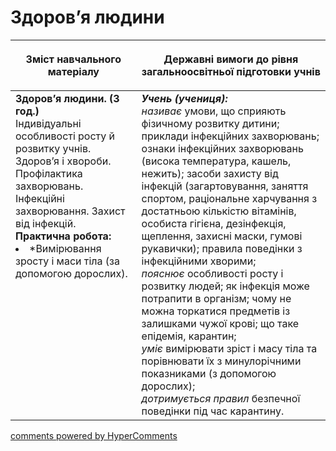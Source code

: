 <div id="hypercomments_widget" class="js-hypercomments-widget invisible"></div>

Здоров’я людини
=============================================

<table>
<thead>
  <tr>
    <th width="40%" align="center"><p>Зміст навчального матеріалу</p></td>
    <th width="60%" align="center"><p>Державні вимоги до рівня загальноосвітньої підготовки учнів</p></td>
  </tr>
</thead>
<tbody>
  <tr>
    <td width="40%" style="vertical-align:top !important;">
    <b>Здоров’я людини. (3 год.)</b><br>
    Індивідуальні особливості росту й розвитку учнів.<br>
    Здоров’я і хвороби. Профілактика захворювань.<br>
    Інфекційні захворювання. Захист від інфекцій.<br>
    <b>Практична робота:</b>
    <li>
    *Вимірювання зросту і маси тіла (за допомогою дорослих).
    </li>
    </td>
    <td width="60%" style="vertical-align:top !important;">
    <i><b>Учень (учениця):</b></i><br>
    <i>називає</i> умови, що сприяють фізичному розвитку дитини; приклади інфекційних захворювань; ознаки інфекційних захворювань (висока температура, кашель, нежить); засоби захисту від інфекцій (загартовування, заняття спортом, раціональне харчування з достатньою кількістю вітамінів, особиста гігієна, дезінфекція, щеплення, захисні маски, гумові рукавички); правила поведінки з інфекційними хворими;<br>
    <i>пояснює</i> особливості росту і розвитку людей; як інфекція може потрапити в організм; чому не можна торкатися предметів із залишками чужої крові; що таке епідемія, карантин;<br>
    <i>уміє</i> вимірювати зріст і масу тіла та порівнювати їх з минулорічними показниками (з допомогою дорослих);<br>
    <i>дотримується правил</i> безпечної поведінки під час карантину.<br>
	</td>
  </tr>
</tbody>
</table>

<div class="js-hypercomments-container">
<a href="http://hypercomments.com" class="hc-link" title="comments widget">comments powered by HyperComments</a>
</div>